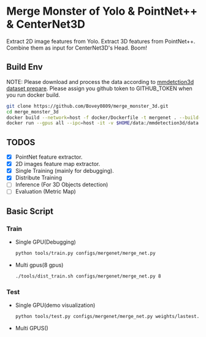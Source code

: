 # Merge Monster of Yolo & PointNet++ & CenterNet3D

Extract 2D image features from Yolo.
Extract 3D features from PointNet++.
Combine them as input for CenterNet3D's Head.
Boom!

## Build Env

NOTE: Please download and process the data according to 
[mmdetction3d dataset prepare](https://mmdetection3d.readthedocs.io/en/latest/data_preparation.html). Please assign you github token to GITHUB_TOKEN when you run docker build. 

```bash
git clone https://github.com/Bovey0809/merge_monster_3d.git
cd merge_monster_3d
docker build --network=host -f docker/Dockerfile -t mergenet . --build-arg GITHUB_TOKEN=your_token
docker run --gpus all --ipc=host -it -v $HOME/data:/mmdetection3d/data -v $HOME/work_dirs/:/mmdetection3d/work_dirs mergenet
```

## TODOS

- [x] PointNet feature extractor.
- [x] 2D images feature map extractor.
- [x] Single Training (mainly for debugging).
- [x] Distribute Training
- [ ] Inference (For 3D Objects detection)
- [ ] Evaluation (Metric Map)

## Basic Script

### Train 

- Single GPU(Debugging)
    ```bash
    python tools/train.py configs/mergenet/merge_net.py
    ```
- Multi gpus(8 gpus)
    ```bash
    ./tools/dist_train.sh configs/mergenet/merge_net.py 8
    ```

### Test

- Single GPU(demo visualization)
    ```bash
    python tools/test.py configs/mergenet/merge_net.py weights/lastest.pth
    ```
- Multi GPUS()

### 